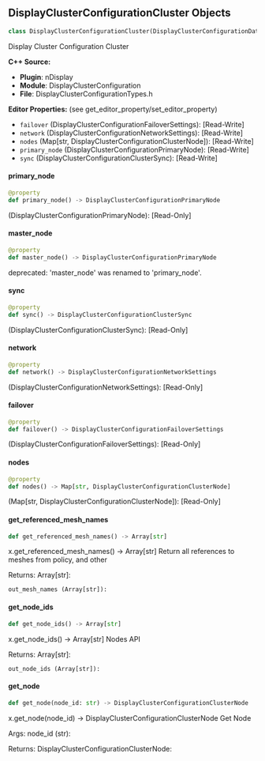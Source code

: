## DisplayClusterConfigurationCluster Objects

```python
class DisplayClusterConfigurationCluster(DisplayClusterConfigurationData_Base)
```

Display Cluster Configuration Cluster

**C++ Source:**

- **Plugin**: nDisplay
- **Module**: DisplayClusterConfiguration
- **File**: DisplayClusterConfigurationTypes.h

**Editor Properties:** (see get_editor_property/set_editor_property)

- ``failover`` (DisplayClusterConfigurationFailoverSettings):  [Read-Write]
- ``network`` (DisplayClusterConfigurationNetworkSettings):  [Read-Write]
- ``nodes`` (Map[str, DisplayClusterConfigurationClusterNode]):  [Read-Write]
- ``primary_node`` (DisplayClusterConfigurationPrimaryNode):  [Read-Write]
- ``sync`` (DisplayClusterConfigurationClusterSync):  [Read-Write]

<a id="unreal.DisplayClusterConfigurationCluster.primary_node"></a>

#### primary_node

```python
@property
def primary_node() -> DisplayClusterConfigurationPrimaryNode
```

(DisplayClusterConfigurationPrimaryNode):  [Read-Only]

<a id="unreal.DisplayClusterConfigurationCluster.master_node"></a>

#### master_node

```python
@property
def master_node() -> DisplayClusterConfigurationPrimaryNode
```

deprecated: 'master_node' was renamed to 'primary_node'.

<a id="unreal.DisplayClusterConfigurationCluster.sync"></a>

#### sync

```python
@property
def sync() -> DisplayClusterConfigurationClusterSync
```

(DisplayClusterConfigurationClusterSync):  [Read-Only]

<a id="unreal.DisplayClusterConfigurationCluster.network"></a>

#### network

```python
@property
def network() -> DisplayClusterConfigurationNetworkSettings
```

(DisplayClusterConfigurationNetworkSettings):  [Read-Only]

<a id="unreal.DisplayClusterConfigurationCluster.failover"></a>

#### failover

```python
@property
def failover() -> DisplayClusterConfigurationFailoverSettings
```

(DisplayClusterConfigurationFailoverSettings):  [Read-Only]

<a id="unreal.DisplayClusterConfigurationCluster.nodes"></a>

#### nodes

```python
@property
def nodes() -> Map[str, DisplayClusterConfigurationClusterNode]
```

(Map[str, DisplayClusterConfigurationClusterNode]):  [Read-Only]

<a id="unreal.DisplayClusterConfigurationCluster.get_referenced_mesh_names"></a>

#### get_referenced_mesh_names

```python
def get_referenced_mesh_names() -> Array[str]
```

x.get_referenced_mesh_names() -> Array[str]
Return all references to meshes from policy, and other

Returns:
    Array[str]: 

    out_mesh_names (Array[str]):

<a id="unreal.DisplayClusterConfigurationCluster.get_node_ids"></a>

#### get_node_ids

```python
def get_node_ids() -> Array[str]
```

x.get_node_ids() -> Array[str]
Nodes API

Returns:
    Array[str]: 

    out_node_ids (Array[str]):

<a id="unreal.DisplayClusterConfigurationCluster.get_node"></a>

#### get_node

```python
def get_node(node_id: str) -> DisplayClusterConfigurationClusterNode
```

x.get_node(node_id) -> DisplayClusterConfigurationClusterNode
Get Node

Args:
    node_id (str): 

Returns:
    DisplayClusterConfigurationClusterNode:

<a id="unreal.DisplayClusterConfigurationData"></a>
